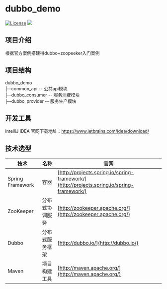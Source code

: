 # dubbo_demo
[![License](http://img.shields.io/badge/license-apache%202-brightgreen.svg)](https://github.com/ChinaXiaoMing/dubbo_demo/blob/master/LICENSE)
[![](https://img.shields.io/badge/Author-fuyuanming-orange.svg)](https://github.com/ChinaXiaoMing)

## 项目介绍
根据官方案例搭建得dubbo+zoopeeker入门案例

## 项目结构
dubbo_demo</br>
├─common_api -- 公共api模块</br>
├─dubbo_consumer -- 服务消费模块</br>
├─dubbo_provider -- 服务生产模块

## 开发工具
IntelliJ IDEA 官网下载地址：https://www.jetbrains.com/idea/download/

## 技术选型
技术 | 名称 | 官网
----|------|----
Spring Framework | 容器  | [http://projects.spring.io/spring-framework/](http://projects.spring.io/spring-framework/)
ZooKeeper | 分布式协调服务  | [http://zookeeper.apache.org/](http://zookeeper.apache.org/)
Dubbo | 分布式服务框架  | [http://dubbo.io/](http://dubbo.io/)
Maven | 项目构建工具  | [http://maven.apache.org/](http://maven.apache.org/)
